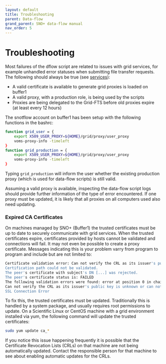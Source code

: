 ```yaml
---
layout: default
title: Troubleshooting
parent: Data-flow
grand_parent: SNO+ data-flow manual
nav_order: 5
---
```


# Troubleshooting

Most failures of the dflow script are related to issues with grid services, for example unhandled error statuses when submitting file transfer requests. The following should always be true (see [services](./setup_services.md)):
* A valid certificate is available to generate grid proxies is loaded on buffer1
* A valid proxy, with a production role, is being used by the scripts
* Proxies are being delegated to the Grid-FTS before old proxies expire (at least every 12 hours)

The snotflow account on buffer1 has been setup with the following functions in the bashrc:
```bash
function grid_user = {
    export X509_USER_PROXY=${HOME}/grid/proxy/user_proxy
    voms-proxy-info -timeleft
}
function grid_production = {
    export X509_USER_PROXY=${HOME}/grid/proxy/user_proxy
    voms-proxy-info -timeleft
}
```
Typing `grid_production` will inform the user whether the existing production proxy (which is used for data-flow scripts) is still valid.

Assuming a valid proxy is available, inspecting the data-flow script logs should provide further information of the type of error encountered. If one proxy must be updated, it is likely that all proxies on all computers used also need updating.

### Expired CA Certificates

On machines managed by SNO+ (Buffer1) the trusted certificates must be up to date to securely communicate with grid services. When the trusted certificates expire, certificates provided by hosts cannot be validated and connections will fail. It may not even be possible to create a proxy certificate. Messages indicating this is your problem varry from program to program and include but are not limited to:
```bash
Certificate validation error: Can not verify the CRL as its issuer's public key is unknown or can not be validated 
Certification path could not be validated.
The peer's certificate with subject's DN [...] was rejected. 
The peer's certificate status is: FAILED 
The following validation errors were found: error at position 0 in chain, problematic certificate subject: [...]
Can not verify the CRL as its issuer's public key is unknown or can not be validated
SSL Connection Error
```
To fix this, the trusted certificates must be updated. Traditionally this is handled by a system package, and usually requires root permissions to update. On a Scientific Linux or CentOS machine with a grid environment installed via yum, the following command will update the trusted certificates:
```bash
sudo yum update ca_*
```
If you notice this issue happening frequently it is possible that the Certificate Revocation Lists (CRLs) on that machine are not being automatically updated. Contact the responsible person for that machine to see about enabling automatic updates for the CRLs.
